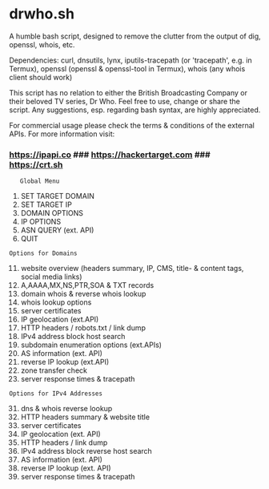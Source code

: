 # drwho.sh
A humble bash script, designed to remove the clutter from the output of dig, openssl, whois, etc. 

Dependencies:
curl, dnsutils, lynx, iputils-tracepath (or 'tracepath', e.g. in Termux), openssl (openssl & openssl-tool in Termux), whois (any whois client should work)

This script has no relation to either the British Broadcasting Company or their beloved TV series, Dr Who. 
Feel free to use, change or share the script. Any suggestions, esp. regarding bash syntax, are highly appreciated.

For commercial usage please check the terms & conditions of the external APIs.
For more information visit:
### https://ipapi.co ### https://hackertarget.com ### https://crt.sh ###


       Global Menu

   1)  SET TARGET DOMAIN
   2)  SET TARGET IP
   3)  DOMAIN OPTIONS
   4)  IP OPTIONS
   5)  ASN QUERY (ext. API)
   0)  QUIT
   

	Options for Domains

  11)   website overview
        (headers summary, IP, CMS, title- & content tags, social media links)
  12)   A,AAAA,MX,NS,PTR,SOA & TXT records
  13)   domain whois & reverse whois lookup
  14)   whois lookup options
  15)   server certificates
  16)   IP geolocation (ext.API)
  17)   HTTP headers / robots.txt / link dump
  18)   IPv4 address block host search
  19)   subdomain enumeration options (ext.APIs)
  20)   AS information (ext. API)
  21)   reverse IP lookup (ext.API)
  22)   zone transfer check
  23)   server response times & tracepath

  

	Options for IPv4 Addresses
	
  31)   dns & whois reverse lookup
  32)   HTTP headers summary & website title
  33)   server certificates
  34)   IP geolocation (ext. API)
  35)   HTTP headers / link dump
  36)   IPv4 address block reverse host search
  37)   AS information (ext. API)
  38)   reverse IP lookup (ext. API)
  39)   server response times & tracepath
